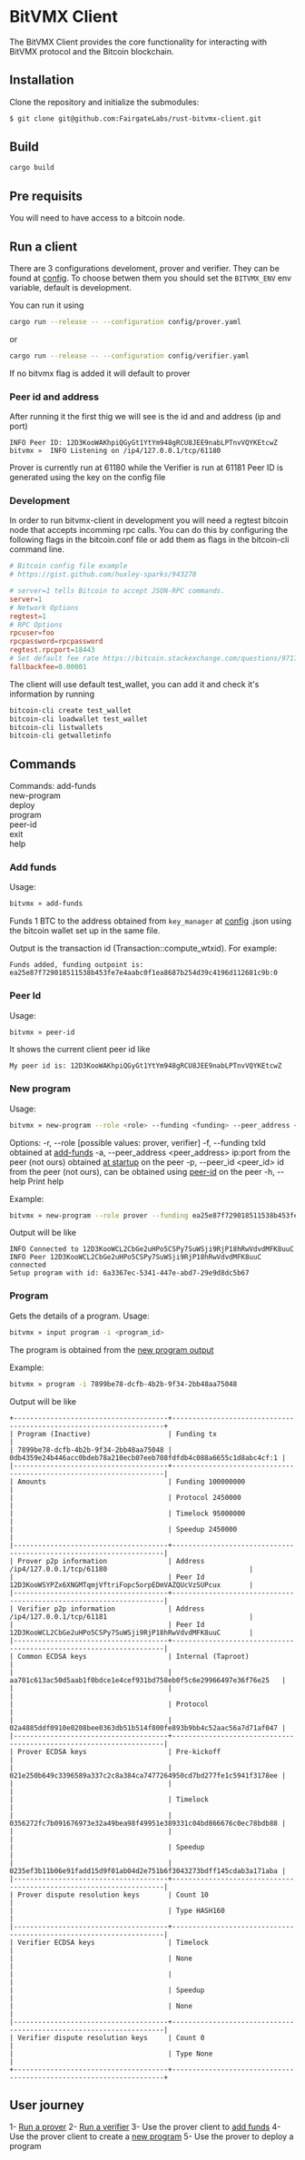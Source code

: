 # BitVMX Client
The BitVMX Client provides the core functionality for interacting with BitVMX protocol and the Bitcoin blockchain.

## Installation
Clone the repository and initialize the submodules:
```bash
$ git clone git@github.com:FairgateLabs/rust-bitvmx-client.git
```

## Build

```bash
cargo build
```


## Pre requisits

You will need to have access to a bitcoin node.

## Run a client

There are 3 configurations develoment, prover and verifier. They can be found at [config](./config/). To choose betwen them you should set the `BITVMX_ENV` env variable, default is development.

You can run it using 

```bash
cargo run --release -- --configuration config/prover.yaml
```

or 

```bash
cargo run --release -- --configuration config/verifier.yaml
```

If no bitvmx flag is added it will default to prover

### Peer id and address

After running it the first thig we will see is the id and and address (ip and port)

```
INFO Peer ID: 12D3KooWAKhpiQGyGt1YtYm948gRCU8JEE9nabLPTnvVQYKEtcwZ
bitvmx »  INFO Listening on /ip4/127.0.0.1/tcp/61180
```

Prover is currently run at 61180 while the Verifier is run at 61181
Peer ID is generated using the key on the config file

### Development

In order to run bitvmx-client in development you will need a regtest bitcoin node that accepts incomming rpc calls. You can do this by configuring the following flags in the bitcoin.conf file or add them as flags in the bitcoin-cli command line.

```conf
# Bitcoin config file example
# https://gist.github.com/huxley-sparks/943278

# server=1 tells Bitcoin to accept JSON-RPC commands.
server=1
# Network Options
regtest=1
# RPC Options
rpcuser=foo
rpcpassword=rpcpassword
regtest.rpcport=18443
# Set default fee rate https://bitcoin.stackexchange.com/questions/97174/when-using-bitcoin-cli-i-get-an-error-regarding-fallback-fees-when-trying-to-sen
fallbackfee=0.00001
```

The client will use default test_wallet, you can add it and check it's information by running

```bash
bitcoin-cli create test_wallet
bitcoin-cli loadwallet test_wallet 
bitcoin-cli listwallets
bitcoin-cli getwalletinfo
```


## Commands

Commands:
  add-funds    
  new-program  
  deploy       
  program      
  peer-id      
  exit         
  help 


### Add funds

Usage:  

```bash
bitvmx » add-funds 
```

Funds 1 BTC to the address obtained from `key_manager` at [config](./config/) .json using the bitcoin wallet set up in the same file.

Output is the transaction id (Transaction::compute_wtxid). For example:

```
Funds added, funding outpoint is: ea25e87f729018511538b453fe7e4aabc0f1ea8687b254d39c4196d112681c9b:0

```


### Peer Id

Usage:  

```bash
bitvmx » peer-id
```

It shows the current client peer id like

```
My peer id is: 12D3KooWAKhpiQGyGt1YtYm948gRCU8JEE9nabLPTnvVQYKEtcwZ
```

### New program

Usage:

```bash
bitvmx » new-program --role <role> --funding <funding> --peer_address <peer_address> --peer_id <peer_id>
```

Options:
  -r, --role <role>                  [possible values: prover, verifier]
  -f, --funding <funding>            txId obtained at [add-funds](#add-funds)
  -a, --peer_address <peer_address>  ip:port from the peer (not ours) obtained [at startup](#peer-id-and-address) on the peer
  -p, --peer_id <peer_id>            id from the peer (not ours), can be obtained using [peer-id](#peer-id) on the peer 
  -h, --help                         Print help

Example:

```bash
bitvmx » new-program --role prover --funding ea25e87f729018511538b453fe7e4aabc0f1ea8687b254d39c4196d112681c9b:0 --peer_address /ip4/127.0.0.1/tcp/61181 --peer_id 12D3KooWNiCPAyuQhLoqsbaSqvUCgAChN4wqNEhBfr5Nz6a77E3K
```

Output will be like

```
INFO Connected to 12D3KooWCL2CbGe2uHPo5CSPy7SuWSji9RjP18hRwVdvdMFK8uuC
INFO Peer 12D3KooWCL2CbGe2uHPo5CSPy7SuWSji9RjP18hRwVdvdMFK8uuC connected
Setup program with id: 6a3367ec-5341-447e-abd7-29e9d8dc5b67
```


### Program

Gets the details of a program. Usage: 

```bash
bitvmx » input program -i <program_id>
```

The program is obtained from the [new program output](#new-program)

Example:

```bash
bitvmx » program -i 7899be78-dcfb-4b2b-9f34-2bb48aa75048
```

Output will be like

```
+--------------------------------------+--------------------------------------------------------------------+
| Program (Inactive)                   | Funding tx                                                         |
| 7899be78-dcfb-4b2b-9f34-2bb48aa75048 | 0db4359e24b446acc0bdeb78a210ecb07eeb708fdfdb4c088a6655c1d8abc4cf:1 |
|--------------------------------------+--------------------------------------------------------------------|
| Amounts                              | Funding 100000000                                                  |
|                                      | Protocol 2450000                                                   |
|                                      | Timelock 95000000                                                  |
|                                      | Speedup 2450000                                                    |
|--------------------------------------+--------------------------------------------------------------------|
| Prover p2p information               | Address /ip4/127.0.0.1/tcp/61180                                   |
|                                      | Peer Id 12D3KooWSYPZx6XNGMTqmjVftriFopc5orpEDmVAZQUcVzSUPcux       |
|--------------------------------------+--------------------------------------------------------------------|
| Verifier p2p information             | Address /ip4/127.0.0.1/tcp/61181                                   |
|                                      | Peer Id 12D3KooWCL2CbGe2uHPo5CSPy7SuWSji9RjP18hRwVdvdMFK8uuC       |
|--------------------------------------+--------------------------------------------------------------------|
| Common ECDSA keys                    | Internal (Taproot)                                                 |
|                                      | aa701c613ac50d5aab1f0bdce1e4cef931bd758eb0f5c6e29966497e36f76e25   |
|                                      |                                                                    |
|                                      | Protocol                                                           |
|                                      | 02a4885ddf0910e0208bee0363db51b514f800fe893b9bb4c52aac56a7d71af047 |
|--------------------------------------+--------------------------------------------------------------------|
| Prover ECDSA keys                    | Pre-kickoff                                                        |
|                                      | 021e250b649c3396589a337c2c8a384ca7477264950cd7bd277fe1c5941f3178ee |
|                                      |                                                                    |
|                                      | Timelock                                                           |
|                                      | 0356272fc7b091676973e32a49bea98f49951e389331c04bd866676c0ec78bdb88 |
|                                      |                                                                    |
|                                      | Speedup                                                            |
|                                      | 0235ef3b11b06e91fadd15d9f01ab04d2e751b6f3043273bdff145cdab3a171aba |
|--------------------------------------+--------------------------------------------------------------------|
| Prover dispute resolution keys       | Count 10                                                           |
|                                      | Type HASH160                                                       |
|--------------------------------------+--------------------------------------------------------------------|
| Verifier ECDSA keys                  | Timelock                                                           |
|                                      | None                                                               |
|                                      |                                                                    |
|                                      | Speedup                                                            |
|                                      | None                                                               |
|--------------------------------------+--------------------------------------------------------------------|
| Verifier dispute resolution keys     | Count 0                                                            |
|                                      | Type None                                                          |
+--------------------------------------+--------------------------------------------------------------------+
```
  
## User journey

1- [Run a prover](#run-a-client)
2- [Run a verifier](#run-a-client)
3- Use the prover client to [add funds](#add-funds)
4- Use the prover client to create a [new program](#new-program)
5- Use the prover to deploy a program
